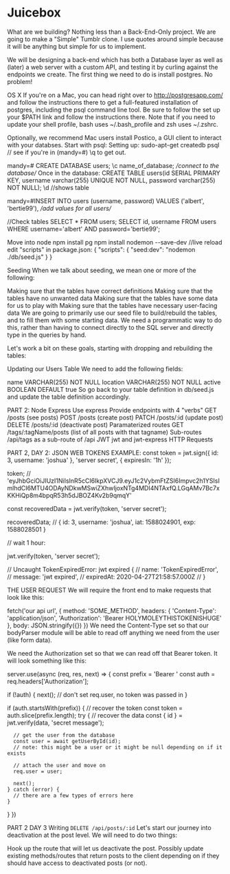 # Juicebox
What are we building?
Nothing less than a Back-End-Only project. We are going to make a "Simple" Tumblr clone. I use quotes around simple because it will be anything but simple for us to implement.

We will be designing a back-end which has both a Database layer as well as (later) a web server with a custom API, and testing it by curling against the endpoints we create.
The first thing we need to do is install postgres. No problem!

OS X
If you're on a Mac, you can head right over to http://postgresapp.com/ and follow the instructions there to get a full-featured installation of postgres, including the psql command line tool. Be sure to follow the set up your $PATH link and follow the instructions there. Note that if you need to update your shell profile, bash uses ~/.bash_profile and zsh uses ~/.zshrc.

Optionally, we recommend Mac users install Postico, a GUI client to interact with your databses.
Start with psql:
Setting up:  sudo-apt-get
createdb
psql // see if you're in (mandy=#)
\q to get out.

mandy=# CREATE DATABASE users;
\c name_of_database; */connect to the database/*
Once in the database:
CREATE TABLE users(id SERIAL PRIMARY KEY, username varchar(255) UNIQUE NOT NULL, password varchar(255) NOT NULL);
\d //shows table

mandy=#INSERT INTO users (username, password) VALUES ('albert', 'bertie99'), */add values for all users/*

//Check tables
SELECT * FROM users;
SELECT id, username FROM users WHERE username='albert' AND password='bertie99';

Move into node
npm install pg
npm install nodemon --save-dev //live reload
edit "scripts" in package.json:
{
    "scripts": {
        "seed:dev": "nodemon ./db/seed.js"
    }
}

Seeding
When we talk about seeding, we mean one or more of the following:

Making sure that the tables have correct definitions
Making sure that the tables have no unwanted data
Making sure that the tables have some data for us to play with
Making sure that the tables have necessary user-facing data
We are going to primarily use our seed file to build/rebuild the tables, and to fill them with some starting data. We need a programmatic way to do this, rather than having to connect directly to the SQL server and directly type in the queries by hand.

Let's work a bit on these goals, starting with dropping and rebuilding the tables:

Updating our Users Table
We need to add the following fields:

name VARCHAR(255) NOT NULL
location VARCHAR(255) NOT NULL
active BOOLEAN DEFAULT true
So go back to your table definition in db/seed.js and update the table definition accordingly.

PART 2:
Node
Express
Use express
Provide endpoints with 4 "verbs"
GET /posts (see posts)
POST /posts (create post)
PATCH /posts/:id (update post)
DELETE /posts/:id (deactivate post)
Paramaterized routes
GET /tags/:tagName/posts (list of all posts with that tagname)
Sub-routes
/api/tags as a sub-route of /api
JWT
jwt and jwt-express
HTTP Requests

PART 2, DAY 2: JSON WEB TOKENS
EXAMPLE: 
const token = jwt.sign({ id: 3, username: 'joshua' }, 'server secret', { expiresIn: '1h' });

token; // 'eyJhbGciOiJIUzI1NiIsInR5cCI6IkpXVCJ9.eyJ1c2VybmFtZSI6Impvc2h1YSIsImlhdCI6MTU4ODAyNDkwMSwiZXhwIjoxNTg4MDI4NTAxfQ.LGqAMv7Bc7xKKHiQp8m4bpqR53h5dJBOZ4Kv2b9qmqY'

const recoveredData = jwt.verify(token, 'server secret');

recoveredData; // { id: 3, username: 'joshua', iat: 1588024901, exp: 1588028501 }

// wait 1 hour:

jwt.verify(token, 'server secret');

// Uncaught TokenExpiredError: jwt expired {
//   name: 'TokenExpiredError',
//   message: 'jwt expired',
//   expiredAt: 2020-04-27T21:58:57.000Z
// }

THE USER REQUEST
We will require the front end to make requests that look like this:

fetch('our api url', {
  method: 'SOME_METHOD',
  headers: {
    'Content-Type': 'application/json',
    'Authorization': 'Bearer HOLYMOLEYTHISTOKENISHUGE'
  },
  body: JSON.stringify({})
})
We need the Content-Type set so that our bodyParser module will be able to read off anything we need from the user (like form data).

We need the Authorization set so that we can read off that Bearer token. It will look something like this:

server.use(async (req, res, next) => {
  const prefix = 'Bearer '
  const auth = req.headers['Authorization'];

  if (!auth) {
    next(); // don't set req.user, no token was passed in
  }


  if (auth.startsWith(prefix)) {
    // recover the token
    const token = auth.slice(prefix.length);
    try {
      // recover the data
      const { id } = jwt.verify(data, 'secret message');

      // get the user from the database
      const user = await getUserById(id);
      // note: this might be a user or it might be null depending on if it exists

      // attach the user and move on
      req.user = user;

      next();
    } catch (error) {
      // there are a few types of errors here
    }
  }
})

PART 2 DAY 3
Writing `DELETE /api/posts/:id`
Let's start our journey into deactivation at the post level. We will need to do two things:

Hook up the route that will let us deactivate the post.
Possibly update existing methods/routes that return posts to the client depending on if they should have access to deactivated posts (or not).
